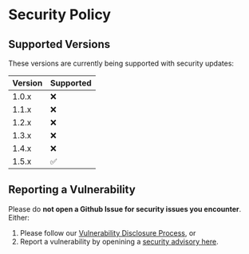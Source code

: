 # Security Policy

## Supported Versions

These versions are currently being supported with security updates:

| Version | Supported          |
| ------- | ------------------ |
| 1.0.x   | :x: |
| 1.1.x   | :x: |
| 1.2.x   | :x: |
| 1.3.x   | :x: |
| 1.4.x   | :x: |
| 1.5.x   | :white_check_mark: |

## Reporting a Vulnerability

Please do **not open a Github Issue for security issues you encounter**. Either:

1. Please follow our [Vulnerability Disclosure Process](https://defguard.net/security/#VDP-title),
  or
2. Report a vulnerability by openining a [security advisory here](https://github.com/defguard/defguard/security/advisories/new).


